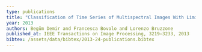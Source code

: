 ```yaml
---
type: publications
title: "Classification of Time Series of Multispectral Images With Limited Training Data"
year: 2013
authors: Begüm Demir and Francesca Bovolo and Lorenzo Bruzzone
published_at: IEEE Transactions on Image Processing, 3219–3233, 2013
bibtex: /assets/data/bibtex/2013-24-publications.bibtex 
---
```

